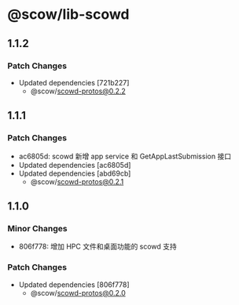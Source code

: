 # @scow/lib-scowd

## 1.1.2

### Patch Changes

- Updated dependencies [721b227]
  - @scow/scowd-protos@0.2.2

## 1.1.1

### Patch Changes

- ac6805d: scowd 新增 app service 和 GetAppLastSubmission 接口
- Updated dependencies [ac6805d]
- Updated dependencies [abd69cb]
  - @scow/scowd-protos@0.2.1

## 1.1.0

### Minor Changes

- 806f778: 增加 HPC 文件和桌面功能的 scowd 支持

### Patch Changes

- Updated dependencies [806f778]
  - @scow/scowd-protos@0.2.0
